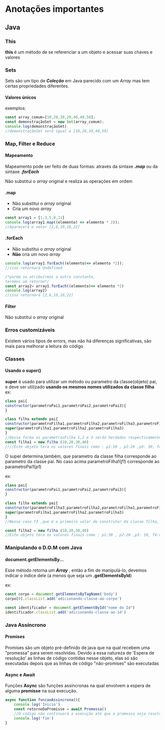 # Anotações importantes
## Java
### This
**this** é um método de se referenciar a um objeto e acessar suas chaves e valores

### Sets
Sets são um tipo de **_Coleção_** em Java parecido com um _Array_ mas tem certas propriedades diferentes.

#### Valores únicos
exemplos:

~~~javascript
const array_comum=[10,20,30,20,40,40,50];
const demonstraçãoSet = new Set(array_comum);
console.log(demonstraçãoSet)
//demonstraçãoSet será igual a [10,20,30,40,50]
~~~
###  Map, Filter e Reduce
#### Mapeamento
Mapeamento pode ser feito de duas formas: através da sintaxe **_.map_** ou da sintaxe **_.forEach_**

Não substitui o _array_ original e realiza as operações em ordem

#### .map
* Não substitui o _array_ original
* Cria um novo _array_
~~~javascript
const array1 = [1,3,5,8,11]
console.log(array1.map((elemento) => elemento * 2));
//Aparecerá o vetor [2,6,10,16,22]
~~~

#### .forEach
* Não substitui o _array_ original
* **Não** cria um novo _array_
~~~javascript
console.log(array1.forEach((elemento)=> elemento *2));
//isso retornará Undefined

/*porém se atribuírmos a outra constante, 
teremos um retorno*/
const array2= array1.forEach((elemento)=> elemento *2)
console.log(array2)
//isso retornará [2,6,10,16,22]
~~~
#### Filter
Não substitui o _array_ original
### Erros customizáveis
Existem vários tipos de errors, mas não há diferenças significativas, são mais para melhorar a leitura do código 

### Classes
#### Usando o super()
**super** é usado para utilizar um método ou parametro da classe(objeto) pai, e deve ser utilizado **usando os mesmos nomes utilizados da classe filha**
ex:

~~~javascript
class pai{
constructor(parametroPai1,parametroPai2,parametroPai3){
}

class filha extends pai{
constructor(parametroFilha1,parametroFilha2,parametroFilha3,parametroFilha4){
super(parametroFilha1,parametroFilha2,parametroFilha3)
}
//Dessa forma os parametrosFilha 1,2 e 3 serão herdados respectivamente dos parametrosPai 1,2 e 3
const filha1 = new filha (10,20,30,40)
////Este objeto tera os valores finais como : p1:10 , p2:20 ,p3: 30, f4:40
~~~
O super determina,também, que parametro da classe filha corresponde ao parametro da classe pai.
No caso acima parametroFilha1(_f1_) corresponde ao parametroPai1(_p1_)

ex:
~~~javascript
class pai{
constructor(parametroPai1,parametroPai2,parametroPai3){
}

class filha extends pai{
constructor(parametroFilha3,parametroFilha2,parametroFilha1,parametroFilha4){
super(parametroFilha1,parametroFilha2,parametroFilha3)
}
//Nesse caso f3 ,que é o primeiro valor do construtor da classe filha, assumirá o terceiro valor do construtor da classe pai

const filha2 = new filha (10,20,30,40)
//Este objeto tera os valores finais como : p1:30 , p2:20 ,p3: 10, f4:40
~~~

### Manipulando o D.O.M com Java

#### document.getElementsBy...

Esse método retorna um **_Array_** , então a fim de manipulá-lo, devemos indicar o índice dele (a menos que seja um **.getElementsById**)

ex:

~~~javascript
const corpo = document.getElementsByTagName('body')
corpo[0].classList.add('adicionando-classe-ao-corpo')

const identificador = document.getElementById("nome do Id")
identificador.classList.add('adicionando-classe-ao-id')
~~~

### Java Assíncrono

#### Promises

Promises são um objeto pré-definido de java que na qual recebem uma "promessa" para serem resolvidas. Devido a essa natureza de 'Espera de resolução' as linhas de código contidas nesse objeto, elas só são  executadas depois que as linhas de código "não-promises" são executadas



#### Async e Await

Funções **Async** são funções assíncronas na qual envolvem a espera de  alguma **promisse** na sua execução.

~~~javascript
async function funcaoAssincrona(){
    console.log('Inicio')
    const retornoDaPromisse = await Promessa()
    //O código não continuará a execução até que a promessa seja resolvida
    console.log('fim')
}
~~~




